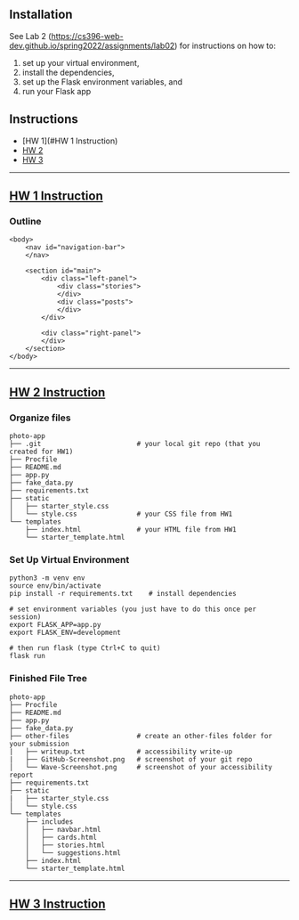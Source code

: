 ## Installation

See Lab 2 (<https://cs396-web-dev.github.io/spring2022/assignments/lab02>) for instructions on how to:

1. set up your virtual environment,
2. install the dependencies,
3. set up the Flask environment variables, and
4. run your Flask app

## Instructions

* [HW 1](#HW 1 Instruction)
* [HW 2]()
* [HW 3]()

---

## [HW 1 Instruction](https://cs396-web-dev.github.io/spring2022/assignments/hw01)
### Outline
```
<body>
    <nav id="navigation-bar">
    </nav>

    <section id="main">
        <div class="left-panel">
            <div class="stories">
            </div>
            <div class="posts">
            </div>
        </div>

        <div class="right-panel">
        </div>
    </section>
</body>
```

---

## [HW 2 Instruction](https://cs396-web-dev.github.io/spring2022/assignments/hw02)
### Organize files
```
photo-app
├── .git                        # your local git repo (that you created for HW1)
├── Procfile
├── README.md
├── app.py
├── fake_data.py
├── requirements.txt
├── static
│   ├── starter_style.css
│   └── style.css               # your CSS file from HW1
└── templates
    ├── index.html              # your HTML file from HW1
    └── starter_template.html
```

### Set Up Virtual Environment
```
python3 -m venv env
source env/bin/activate
pip install -r requirements.txt    # install dependencies

# set environment variables (you just have to do this once per session)
export FLASK_APP=app.py     
export FLASK_ENV=development

# then run flask (type Ctrl+C to quit)
flask run
```

### Finished File Tree
```
photo-app
├── Procfile
├── README.md
├── app.py
├── fake_data.py
├── other-files                 # create an other-files folder for your submission
|   ├── writeup.txt             # accessibility write-up
|   ├── GitHub-Screenshot.png   # screenshot of your git repo
│   └── Wave-Screenshot.png     # screenshot of your accessibility report
├── requirements.txt
├── static
|   ├── starter_style.css
│   └── style.css
└── templates
    ├── includes
    │   ├── navbar.html
    │   ├── cards.html
    │   ├── stories.html
    │   └── suggestions.html
    ├── index.html
    └── starter_template.html
```

---

## [HW 3 Instruction](https://cs396-web-dev.github.io/spring2022/assignments/hw03)
